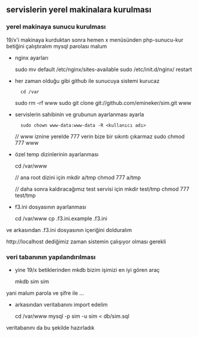 ## servislerin yerel makinalara kurulması

### yerel makinaya sunucu kurulması

19/x'i makinaya kurduktan sonra hemen x menüsünden php-sunucu-kur betiğini
çalıştıralım mysql parolası malum

- nginx ayarları

	sudo mv default /etc/nginx/sites-available
	sudo /etc/init.d/nginx/ restart


- her zaman olduğu gibi github ile sunucuya sistemi kurucaz

        cd /var
	sudo rm -rf www
        sudo git clone git://github.com/emineker/sim.git www


- servislerin sahibinin ve grubunun ayarlanması ayarla

        sudo chown www-data:www-data -R <kullanıcı adı>

	// www iznine yerelde 777 verin bize bir sıkıntı çıkarmaz
	sudo chmod 777 www


- özel temp dizinlerinin ayarlanması

	cd /var/www

	// ana root dizini için
	mkdir a/tmp
	chmod 777 a/tmp

	// daha sonra kaldıracağımız test servisi için
	mkdir test/tmp
	chmod 777 test/tmp


- f3.ini dosyasının ayarlanması

	cd /var/www
	cp .f3.ini.example .f3.ini

ve arkasından .f3.ini dosyasının içeriğini dolduralım

http://localhost dediğimiz zaman sistemin çalışıyor olması gerekli


### veri tabanının yapılandırılması

- yine 19/x betiklerinden mkdb bizim işimizi en iyi gören araç

	mkdb sim sim

yani malum parola ve şifre ile ...

- arkasından veritabanını import edelim

	cd /var/www
	mysql -p sim -u sim < db/sim.sql

veritabanını da bu şekilde hazırladık
